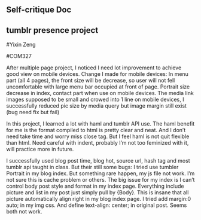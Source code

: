 ## Self-critique Doc

## tumblr presence project

#Yixin Zeng

#COM327

After multiple page project, I noticed I need lot improvement to achieve good view on mobile devices. 
     Change I made for mobile devices:
     In menu part (all 4 pages), the front size will be decrease, so user will not fell uncomfortable with large menu bar occupied at front of page. 
     Portrait size decrease in index, contact part when use on mobile devices.
     The media link images supposed to be small and crowed into 1 line on mobile devices, I successfully reduced pic size by media query but image margin still exist (bug need fix but fail) 

In this project, I learned a lot with haml and tumblr API use. The haml benefit for me is the format compiled to html is pretty clear and neat. And I don’t need take time and worry miss close tag. But I feel haml is not quit flexible than html. Need careful with indent, probably I’m not too feminized with it, will practice more in future.

I successfully used blog post time, blog hot, source url, hash tag and most tumblr api taught in class. But their still some bugs:
I tried use tumbler Portrait in my blog index. But something rare happen, my js file not work. I’m not sure this is cache problem or others. 
The big issue for my index is I can’t control body post style and format in my index page. Everything include picture and list in my post just simply pull by {Body}. This is insane that all picture automatically align right in my blog index page. I tried add margin:0 auto; in my img css. And define text-align: center;  in original post. Seems both not work.

